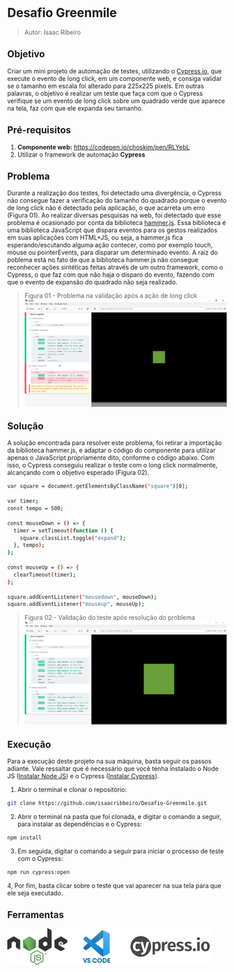# Desafio Greenmile

> Autor: Isaac Ribeiro 

## Objetivo
Criar um mini projeto de automação de testes, utilizando o [Cypress.io](https://github.com/cypress-io), que execute o evento de long click, em um componente web, e consiga validar se o tamanho em escala foi alterado para 225x225 pixels. Em outras palavras, o objetivo é realizar um teste que faça com que o Cypress verifique se um evento de long click sobre um quadrado verde que aparece na tela, faz com que ele expanda seu tamanho.

## Pré-requisitos

1. **Componente web:** https://codepen.io/choskim/pen/RLYebL
2. Utilizar o framework de automação **Cypress**

## Problema

Durante a realização dos testes, foi detectado uma divergência, o Cypress não consegue fazer a verificação do tamanho do quadrado porque o evento de long click não é detectado pela aplicação, o que acarreta um erro (Figura 01). Ao realizar diversas pesquisas na web, foi detectado que esse problema é ocasionado por conta da biblioteca [hammer.js](https://hammerjs.github.io/). Essa biblioteca é uma biblioteca JavaScript que dispara eventos para os gestos realizados em suas aplicações com HTML+JS, ou seja, a hammer.js fica esperando/escutando alguma ação contecer, como por exemplo touch, mouse ou pointerEvents, para disparar um determinado evento. A raiz do poblema está no fato de que a biblioteca hammer.js não consegue reconhecer ações sintéticas feitas através de um outro framework, como o Cypress, o que faz com que não haja o disparo do evento, fazendo com que o evento de expansão do quadrado não seja realizado. 


> Figura 01 - Problema na validação após a ação de long click
![Print 1](https://github.com/isaacribbeiro/Desafio-Greenmile/blob/master/img/print%20screen%20(1).png)


## Solução

A solução encontrada para resolver este problema, foi retirar a importação da biblioteca hammer.js, e adaptar o código do componente para utilizar apenas o JavaScript propriamente dito, conforme o código abaixo. Com isso, o Cypress conseguiu realizar o teste com o long click normalmente, alcançando com o objetivo esperado (Figura 02).

```sh
var square = document.getElementsByClassName("square")[0];

var timer;
const tempo = 500;

const mouseDown = () => {
  timer = setTimeout(function () {
    square.classList.toggle("expand");
  }, tempo);
};

const mouseUp = () => {
  clearTimeout(timer);
};

square.addEventListener("mousedown", mouseDown);
square.addEventListener("mouseup", mouseUp);
```


> Figura 02 - Validação do teste após resolução do problema
![Print 2](https://github.com/isaacribbeiro/Desafio-Greenmile/blob/master/img/print%20screen%20(2).png)


## Execução

Para a execução deste projeto na sua máquina, basta seguir os passos adiante. Vale ressaltar que é necessário que você tenha instalado o Node JS ([Instalar Node JS](https://nodejs.org/en/)) e o Cypress ([Instalar Cypress](https://medium.com/gruponewway/instalando-o-cypress-sem-mist%C3%A9rios-6d6ee66b78d8)).

1. Abrir o terminal e clonar o repositório:

```sh
git clone https://github.com/isaacribbeiro/Desafio-Greenmile.git
```

2. Abrir o terminal na pasta que foi clonada, e digitar o comando a seguir, para instalar as dependências e o Cypress:

```sh
npm install
```

3. Em seguida, digitar o comando a seguir para iniciar o processo de teste com o Cypress:

```sh
npm run cypress:open
```

4, Por fim, basta clicar sobre o teste que vai aparecer na sua tela para que ele seja executado.

## Ferramentas

![Ferramentas](https://github.com/isaacribbeiro/Desafio-Greenmile/blob/master/img/ferramentas.png)
